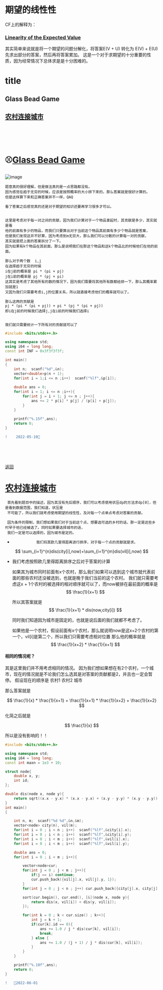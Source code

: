 #    期望的线性性

  CF上的解释为：  
### [Linearity of the Expected Value](https://assets.codeforces.com/statements/280-281/Tutorial.pdf)

  其实简单来说就是将一个期望的问题分解化，将答案E(V + U) 转化为 E(V) + E(U)
  先求出部分的答案，然后再将答案累加。
  这是一个对于求期望的十分重要的性质，因为经常情况下总体求是是十分困难的。

<span id="jump0"> </span>
#  title
##    Glass Bead Game
##    [农村连接城市](#jump1)

<br>
<br>
<br>

#   ⚾[Glass Bead Game](https://ac.nowcoder.com/acm/contest/32708/G)
![image](https://user-images.githubusercontent.com/92497177/167570169-70ed4a2f-02f0-424c-b364-3a97d65f7333.png)


    题意真的很好理解，但是做法真的是一点思路都没有。
    因为感觉在趋于无穷的时候，应该是按照概率的大小排下来的，那么答案就是很好计算的。
    但是这样算下来和正确答案并不一样，QAQ
    
    看了答案之后感觉真的还是对于期望的知识还要再学习很多才可以。
    
    
    这里是考虑对于每一对之间的贡献，因为我们计算对于一个物品拿起时，其贡献是多少，其实就是看
    他的前面有多少的物品，而我们只要算出对于当前这个物品其前面有多少个物品就是答案，
    但是我们发现这并不好算，因为考虑到m无穷大，那么我们可以分散的计算每一对的贡献，
    其实就是把上面的答案拆分了一下。
    因为如果有k个物品在其前面，那么是说明我们在那这个物品和这k个物品比的时候他们在他的前面。
    
    那么对于两个数  i,j
    在选择趋于无穷的时侯
    i在j前的概率是 pi * (pi + pj)
    j在i前的概率是 pj * (pj + pi)
    这其实是考虑了其他所有的数的情况下，因为我们需要将其他所有数都给排一下，那么其概率累加就是1
    又因为我们只需要考虑i,j的位置关系，所以就直接考虑他们的概率就可以了。
    
    那么这两的贡献是
    pj * (pi * (pi + pj)) + pi * (pj * (pi + pj))
    即i在j前的时候我们选择j,j在i前的时候我们选择i
    
    
    我们就只需要统计一下所有对的贡献就可以了
    
    
```C++
#include <bits/stdc++.h>

using namespace std;
using i64 = long long;
const int INF = 0x3f3f3f3f;

int main()
{
	int n;  scanf("%d",&n);
	vector<double>p(n + 1);
	for(int i = 1;i <= n ;i++)  scanf("%lf",&p[i]);
	
	double ans = 0;
	for(int i = 1; i <= n ;i++){
		for(int j = i + 1; j <= n ; j++){
			ans += 2 * p[i] * p[j] / (p[i] + p[j]);
		}
	}
	
	printf("%.15f",ans);
	return 0;
}
```


```diff
!    2022-05-10🍻
```

<br>
<br>
<br>

[返回](#jump0)

<span id="jump1"></span>

#    [农村连接城市](https://ac.nowcoder.com/acm/problem/21315)
	
     首先看到题目中的描述，因为其没有先后顺序，我们可以考虑使用状压dp的方法求dp[0]，但是看到数据范围，我们知道，状压是
     不可能了，所以我们就考虑使用期望的线性性，及对每一个点单点考虑对答案的贡献。
     
     因为条件的限制，我们想如果我们对于当前这个点，想要选可选的乡村的话，那一定是这些乡村早于他已经被选了。同时如果要选择城市的话，
     我们一定是可以选择的，因为城市是定的。
     
 +                我们将其欧几里得距离进行排序，对于每一个点的贡献就是求。
 
  $$  \sum_{i=1}^{n}dis(city[i],now)+\sum_{i=1}^{m}dis(vil[i],now)  $$

     
+  我们考虑按照欧几里得距离排序之后对于答案的计算

    如果其为城市同时前面有x个农村，那么我们如果可以选到这个城市就代表前面的那些农村还没被选到，也就是晚于我们当前的这个农村。
    我们就只需要考虑这x + 1个农村的被选择的相对顺序就可以了，而now被排在最前面的概率是 $$  \frac{1}{x+1} $$
    
    所以其答案就是 $$ \frac{1}{x+1} * dis(now,city[i]) $$
     
    同时我们知道因为城市是固定的，也就是说后面的我们就都不考虑了。
    
    
    如果他是一个农村，假设前面有x个农村，那么就说明now是这x+2个农村的第一个，vil[i]是第二个，所以我们只需要考虑相对位置
    那么他的概率就是 $$ \frac{1}{x+2} * \frac{1}{x+1} $$
     
     
#### 相同的情况呢？


  其是这里我们并不用考虑相同的情况。
  因为我们想如果想在有2个农村，一个城市，现在的情况就是不论我们怎么选其是对答案的贡献都是2，并且也一定会暂停。
  假设现在的顺序是 农村1 农村2 城市
      
  那么答案就是
      
  $$ \frac{1}{x} * \frac{1}{x+1} + \frac{1}{x+1} * \frac{1}{x+2} + \frac{1}{x+2} $$
      
 化简之后就是
      
 $$ \frac{1}{x} $$
      
所以是没有影响的！！
      
      
```C++
#include <bits/stdc++.h>

using namespace std;
using i64 = long long;
const int maxn = 1e3 + 10;

struct node{
    double x, y;
    int id;
};

double dis(node x, node y){
    return sqrt((x.x - y.x) * (x.x - y.x) + (x.y - y.y) * (x.y - y.y));
}
int main()
{

    int n, m;  scanf("%d %d",&n,&m);
    vector<node> city(n), vil(m);
    for(int i = 0 ; i < n ; i++)  scanf("%lf",&city[i].x);
    for(int i = 0 ; i < n ; i++)  scanf("%lf",&city[i].y);
    for(int i = 0 ; i < m ; i++)  scanf("%lf",&vil[i].x);
    for(int i = 0 ; i < m ; i++)  scanf("%lf",&vil[i].y);

    double ans = 0;
    for(int i = 0 ; i < m ; i++){

        vector<node>cur;
        for(int j = 0 ; j < m ; j++){
            if(j == i) continue;
            cur.push_back({vil[j].x, vil[j].y, 1});
        }
        for(int j = 0 ; j < n ; j++) cur.push_back({city[j].x, city[j].y, 0});

        sort(cur.begin(), cur.end(), [&](node x, node y){
            return dis(x, vil[i]) < dis(y, vil[i]);
        });

        for(int k = 0 ; k < cur.size() ; k++){
            int j = k + 1;
            if(cur[k].id == 0){
                ans += 1.0 / j * dis(cur[k], vil[i]);
                break;
            } else {
                ans += 1.0 / (j + 1) / j * dis(cur[k], vil[i]);
            }
        }
    }

    printf("%.10f",ans);
    return 0;
}
```
     
```diff
!   🍻2022-06-01
```
     
     
     
